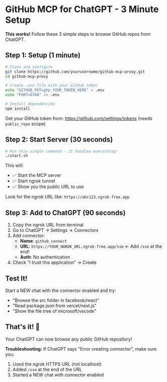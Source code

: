 # GitHub MCP for ChatGPT - 3 Minute Setup

**This works!** Follow these 3 simple steps to browse GitHub repos from ChatGPT.

## Step 1: Setup (1 minute)

```bash
# Clone and configure
git clone https://github.com/yourusername/github-mcp-proxy.git
cd github-mcp-proxy

# Create .env file with your GitHub token
echo "GITHUB_PAT=ghp_YOUR_TOKEN_HERE" > .env
echo "PORT=8788" >> .env

# Install dependencies
npm install
```

Get your GitHub token from: https://github.com/settings/tokens (needs `public_repo` scope)

## Step 2: Start Server (30 seconds)

```bash
# Run this single command - it handles everything!
./start.sh
```

This will:
- ✅ Start the MCP server
- ✅ Start ngrok tunnel
- ✅ Show you the public URL to use

Look for the ngrok URL like: `https://abc123.ngrok-free.app`

## Step 3: Add to ChatGPT (90 seconds)

1. Copy the ngrok URL from terminal
2. Go to ChatGPT → Settings → Connectors
3. Add connector:
   - **Name**: `github_connect`
   - **URL**: `https://YOUR_NGROK_URL.ngrok-free.app/sse`  ← Add `/sse` at the end!
   - **Auth**: No authentication
4. Check "I trust this application" → Create

## Test It!

Start a NEW chat with the connector enabled and try:
- "Browse the src folder in facebook/react"
- "Read package.json from vercel/next.js"
- "Show the file tree of microsoft/vscode"

## That's it! 🎉

Your ChatGPT can now browse any public GitHub repository!

**Troubleshooting:** If ChatGPT says "Error creating connector", make sure you:
1. Used the ngrok HTTPS URL (not localhost)
2. Added `/sse` at the end of the URL
3. Started a NEW chat with connector enabled